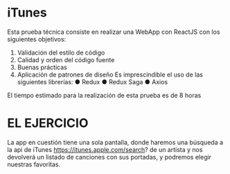 # iTunes

Esta prueba técnica consiste en realizar una WebApp con ReactJS con los siguientes objetivos:
1. Validación del estilo de código
2. Calidad y orden del código fuente
3. Buenas prácticas
4. Aplicación de patrones de diseño
Es imprescindible el uso de las siguientes librerías:
● Redux
● Redux Saga
● Axios

El tiempo estimado para la realización de esta prueba es de 8 horas

# EL EJERCICIO
La app en cuestión tiene una sola pantalla, donde haremos una búsqueda a la api de iTunes
https://itunes.apple.com/search? de un artista y nos devolverá un listado de canciones con sus portadas, y podremos
elegir nuestras favoritas.